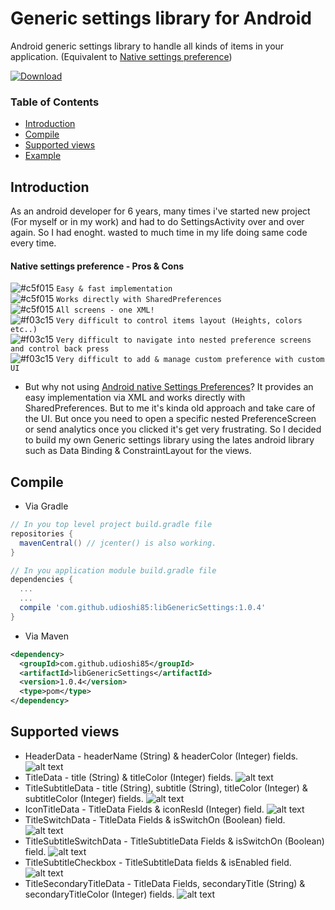 # Generic settings library for Android

Android generic settings library to handle all kinds of items in your application. (Equivalent to [Native settings preference](https://developer.android.com/guide/topics/ui/settings.html))

[ ![Download](https://api.bintray.com/packages/udioshi85/maven/libGenericSettings/images/download.svg) ](https://bintray.com/udioshi85/maven/libGenericSettings/_latestVersion)
### Table of Contents
- [Introduction](#introduction)
- [Compile](#compile)
- [Supported views](#supported-views)
- [Example](#example)

## Introduction

As an android developer for 6 years, many times i've started new project (For myself or in my work) and had to do SettingsActivity over and over again.
So I had enoght. wasted to much time in my life doing same code every time.

#### Native settings preference - Pros & Cons

![#c5f015](https://placehold.it/15/c5f015/000000?text=+) `Easy & fast implementation`  
![#c5f015](https://placehold.it/15/c5f015/000000?text=+) `Works directly with SharedPreferences`  
![#c5f015](https://placehold.it/15/c5f015/000000?text=+) `All screens - one XML!`  
![#f03c15](https://placehold.it/15/f03c15/000000?text=+) `Very difficult to control items layout (Heights, colors etc..)`  
![#f03c15](https://placehold.it/15/f03c15/000000?text=+) `Very difficult to navigate into nested preference screens and control back press`  
![#f03c15](https://placehold.it/15/f03c15/000000?text=+) `Very difficult to add & manage custom preference with custom UI`  


* But why not using [Android native Settings Preferences](https://developer.android.com/guide/topics/ui/settings.html)?
It provides an easy implementation via XML and works directly with SharedPreferences. But to me it's kinda old approach and take care of the UI. But once you need to open a specific nested PreferenceScreen or send analytics once you clicked it's get very frustrating.
So I decided to build my own Generic settings library using the lates android library such as Data Binding & ConstraintLayout for the views.

## Compile

* Via Gradle
```gradle
// In you top level project build.gradle file
repositories {
  mavenCentral() // jcenter() is also working.
}

// In you application module build.gradle file
dependencies {
  ...
  ...
  compile 'com.github.udioshi85:libGenericSettings:1.0.4'
}
````  

* Via Maven
````xml
<dependency>
  <groupId>com.github.udioshi85</groupId>
  <artifactId>libGenericSettings</artifactId>
  <version>1.0.4</version>
  <type>pom</type>
</dependency>
````

## Supported views
* HeaderData -  headerName (String) & headerColor (Integer) fields.
![alt text](https://github.com/UdiOshi85/GenericSettings/blob/master/tut-pics/header-title.jpg "HeaderData example")  
* TitleData - title (String) & titleColor (Integer) fields.
![alt text](https://github.com/UdiOshi85/GenericSettings/blob/master/tut-pics/title.jpg "TitleData example")  
* TitleSubtitleData - title (String), subtitle (String), titleColor (Integer) & subtitleColor (Integer) fields.
![alt text](https://github.com/UdiOshi85/GenericSettings/blob/master/tut-pics/title-subtitle-data.jpg "TitleSubtitleData example") 
* IconTitleData - TitleData Fields & iconResId (Integer) field.
![alt text](https://github.com/UdiOshi85/GenericSettings/blob/master/tut-pics/icon-title.jpg "IconTitleData example") 
* TitleSwitchData - TitleData Fields & isSwitchOn (Boolean) field.
![alt text](https://github.com/UdiOshi85/GenericSettings/blob/master/tut-pics/title-switch.jpg "TitleSwitchData example") 
* TitleSubtitleSwitchData - TitleSubtitleData Fields & isSwitchOn (Boolean) field.
![alt text](https://github.com/UdiOshi85/GenericSettings/blob/master/tut-pics/title-subtitle-switch.jpg "TitleSubtitleSwitchData example") 
* TitleSubtitleCheckbox - TitleSubtitleData fields & isEnabled field.  
![alt text](https://github.com/UdiOshi85/GenericSettings/blob/master/tut-pics/title-subtitle-checkbox.jpg "TitleSubtitleCheckbox example")
 * TitleSecondaryTitleData -  TitleData Fields, secondaryTitle (String) & secondaryTitleColor (Integer) fields.
 ![alt text]( https://github.com/UdiOshi85/GenericSettings/blob/master/tut-pics/title-secondary-title.jpg "TitleSecondaryTitleData example")
